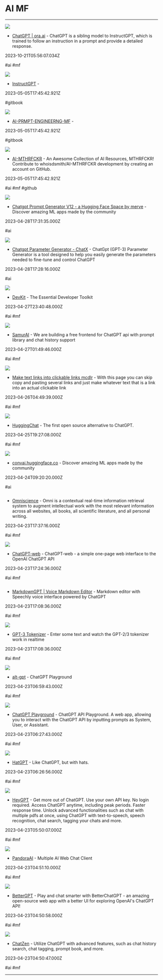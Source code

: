 # AI  MF

---

![](https://ora.ai/api/og?title=ChatGPT)

- [ChatGPT | ora.ai](https://ora.ai/openai/chatgpt) - ChatGPT is a sibling model to InstructGPT, which is trained to follow an instruction in a prompt and provide a detailed response.

2023-10-21T05:56:07.034Z

#ai #mf

![](https://www.gitbook.com/cdn-cgi/image/width=1280,dpr=2,height=640,fit=contain,format=auto/https%3A%2F%2F1281662436-files.gitbook.io%2F~%2Ffiles%2Fv0%2Fb%2Fgitbook-x-prod.appspot.com%2Fo%2Fspaces%252Ftm8jRlQXIke2fRzjI9zx%252Fsocialpreview%252FgQeYDF3wgY69zxbxELT5%252FIMG_7351.JPG%3Falt%3Dmedia%26token%3Ddf8a5d60-f6b8-4dec-82e7-114c0d15e11c)

- [InstructGPT](https://whoisdsmith.gitbook.io/instructgpt) - 

2023-05-05T17:45:42.921Z

#gitbook

![](https://www.gitbook.com/cdn-cgi/image/width=1280,dpr=2,height=640,fit=contain,format=auto/https%3A%2F%2F1281662436-files.gitbook.io%2F~%2Ffiles%2Fv0%2Fb%2Fgitbook-x-prod.appspot.com%2Fo%2Fspaces%252FzUryKSZoWovqGe7aWN88%252Fsocialpreview%252F1jwdiO0Jnw1iqTfRNMnY%252FIMG_7349.JPG%3Falt%3Dmedia%26token%3Dc188e942-efb0-4051-9585-065b4f47d630)

- [AI-PRMPT-ENGINEERNG-MF](https://whoisdsmith.gitbook.io/pe-mthrfckr) - 

2023-05-05T17:45:42.921Z

#gitbook

![](https://repository-images.githubusercontent.com/596661043/7b804595-af36-4078-85bd-2c7fa8cf4c09)

- [AI-MTHRFCKR](https://github.com/whoisdsmith/AI-MTHRFCKR) - An Awesome Collection of AI Resources, MTHRFCKR! Contribute to whoisdsmith/AI-MTHRFCKR development by creating an account on GitHub.

2023-05-05T17:45:42.921Z

#ai #mf #github

![](https://cdn-thumbnails.huggingface.co/social-thumbnails/spaces/merve/chatgpt-prompt-generator-v12.png)

- [Chatgpt Prompt Generator V12 - a Hugging Face Space by merve](https://huggingface.co/spaces/merve/chatgpt-prompt-generator-v12) - Discover amazing ML apps made by the community

2023-04-28T17:31:35.000Z

#ai

![](https://chatx.ai/wp-content/uploads/2023/01/parameters-chat-gpt-97j33j-3th.jpg)

- [Chatgpt Parameter Generator - ChatX](https://chatx.ai/chatgpt-parameter-generator) - ChatGpt (GPT-3) Parameter Generator is a tool designed to help you easily generate the parameters needed to fine-tune and control ChatGPT

2023-04-28T17:28:16.000Z

#ai

![](https://getdevkit.com/screenshots/og-image.jpg)

- [DevKit](https://www.getdevkit.com/dashboard) - The Essential Developer Toolkit

2023-04-27T23:40:48.000Z

#ai #mf

![](https://ph-files.imgix.net/1827de1f-999a-4cbf-94a7-e7ac41abff50.png?auto=compress&codec=mozjpeg&cs=strip&auto=format&w=451&h=220&fit=max&dpr=2)

- [SamurAI](https://camelagi.thesamur.ai/conversation) - We are building a free frontend for ChatGPT api with prompt library and chat history support

2023-04-27T01:49:46.000Z

#ai #mf

![](http://mcdlr.com/img/thumbs/make-links.png)

- [Make text links into clickable links mcdlr](http://mcdlr.com/make-links) - With this page you can skip copy and pasting several links and just make whatever text that is a link into an actual clickable link

2023-04-26T04:49:39.000Z

#ai #mf

![](https://huggingface.co/chat/huggingchat/thumbnail.png)

- [HuggingChat](https://huggingface.co/chat) - The first open source alternative to ChatGPT.

2023-04-25T19:27:08.000Z

#ai #mf

![](https://cdn-thumbnails.huggingface.co/social-thumbnails/spaces/banana-projects/convai.png)

- [convai.huggingface.co](https://convai.huggingface.co) - Discover amazing ML apps made by the community

2023-04-24T09:20:20.000Z

#ai

![]()

- [Omniscience](https://omnilabs.ai/chat) - Omni is a contextual real-time information retrieval system to augment intellectual work with the most relevant information across all websites, all books, all scientific literature, and all personal writing.

2023-04-23T17:37:16.000Z

#ai #mf

![](https://rdl.ink/render/https%3A%2F%2Fniek.github.io%2Fchatgpt-web)

- [ChatGPT-web](https://niek.github.io/chatgpt-web) - ChatGPT-web - a simple one-page web interface to the OpenAI ChatGPT API

2023-04-23T17:24:36.000Z

#ai #mf

![]()

- [MarkdownGPT | Voice Markdown Editor](https://markdowngpt.speechly.com) - Markdown editor with Speechly voice interface powered by ChatGPT

2023-04-23T17:08:36.000Z

#ai #mf

![](https://rdl.ink/render/https%3A%2F%2Fgpt3-tokenizer-ui.vercel.app)

- [GPT-3 Tokenizer](https://gpt3-tokenizer-ui.vercel.app) - Enter some text and watch the GPT-2/3 tokenizer work in realtime

2023-04-23T17:08:36.000Z

#ai #mf

![](https://alt-gpt.com/null)

- [alt-gpt](https://alt-gpt.com/chat) - ChatGPT Playground

2023-04-23T06:59:43.000Z

#ai #mf

![](https://i.ytimg.com/vi/OYQ7Wfa6uU4/sddefault.jpg)

- [ChatGPT Playground](https://aneejian.com/chatgpt-playground) - ChatGPT API Playground. A web app, allowing you to interact with the ChatGPT API by inputting prompts as System, User, or Assistant.

2023-04-23T06:27:43.000Z

#ai #mf

![](https://easrng.github.io/hatgpt/hatgpt.png)

- [HatGPT](https://easrng.github.io/hatgpt) - Like ChatGPT, but with hats.

2023-04-23T06:26:56.000Z

#ai #mf

![](https://pbs.twimg.com/media/FtNH_H1aMAEPynw?format=jpg&name=large)

- [HeyGPT](https://heygpt.chat) - Get more out of ChatGPT. Use your own API key. No login required. Access ChatGPT anytime, including peak periods. Faster response time. Unlock advanced functionalities such as chat with multiple pdfs at once, using ChatGPT with text-to-speech, speech recognition, chat search, tagging your chats and more.

2023-04-23T05:50:07.000Z

#ai #mf

![](https://rdl.ink/render/https%3A%2F%2Fpandora-ai.netlify.app)

- [PandoraAI](https://pandora-ai.netlify.app) - Multiple AI Web Chat Client

2023-04-23T04:51:10.000Z

#ai #mf

![](https://bettergpt.chat/social.png)

- [BetterGPT](https://bettergpt.chat) - Play and chat smarter with BetterChatGPT - an amazing open-source web app with a better UI for exploring OpenAI's ChatGPT API!

2023-04-23T04:50:58.000Z

#ai #mf

![](https://rdl.ink/render/https%3A%2F%2Fchatzen.app)

- [ChatZen](https://chatzen.app) - Utilize ChatGPT with advanced features, such as chat history search, chat tagging, prompt book, and more.

2023-04-23T04:50:47.000Z

#ai #mf

---

